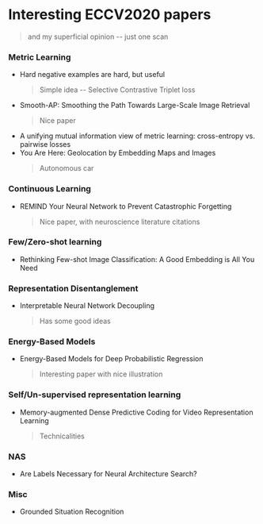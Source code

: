 # Interesting ECCV2020 papers
> and my superficial opinion -- just one scan


### Metric Learning
* Hard negative examples are hard, but useful
	> Simple idea -- Selective Contrastive Triplet loss 
* Smooth-AP: Smoothing the Path Towards Large-Scale Image Retrieval 
	> Nice paper
* A unifying mutual information view of metric learning: cross-entropy vs. pairwise losses	
* You Are Here: Geolocation by Embedding Maps and Images
	> Autonomous car


### Continuous Learning
* REMIND Your Neural Network to Prevent Catastrophic Forgetting 
	> Nice paper, with neuroscience literature citations

### Few/Zero-shot learning
* Rethinking Few-shot Image Classification: A Good Embedding is All You Need


### Representation Disentanglement
* Interpretable Neural Network Decoupling
	> Has some good ideas

### Energy-Based Models
* Energy-Based Models for Deep Probabilistic Regression
	> Interesting paper with nice illustration
	
### Self/Un-supervised representation learning
* Memory-augmented Dense Predictive Coding for Video Representation Learning 
	> Technicalities


### NAS
* Are Labels Necessary for Neural Architecture Search?

### Misc
* Grounded Situation Recognition